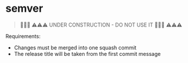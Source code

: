 # semver

> 🚧🚧🚧 ⚠️⚠️⚠️ UNDER CONSTRUCTION - DO NOT USE IT 🚧🚧🚧 ⚠️⚠️⚠️

Requirements:

* Changes must be merged into one squash commit
* The release title will be taken from the first commit message
